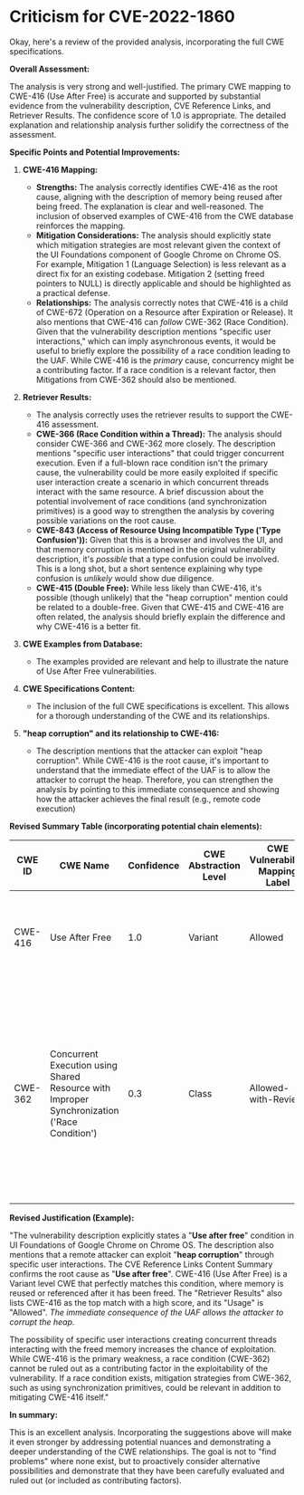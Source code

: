 # Criticism for CVE-2022-1860

Okay, here's a review of the provided analysis, incorporating the full CWE specifications.

**Overall Assessment:**

The analysis is very strong and well-justified. The primary CWE mapping to CWE-416 (Use After Free) is accurate and supported by substantial evidence from the vulnerability description, CVE Reference Links, and Retriever Results. The confidence score of 1.0 is appropriate. The detailed explanation and relationship analysis further solidify the correctness of the assessment.

**Specific Points and Potential Improvements:**

1.  **CWE-416 Mapping:**

    *   **Strengths:**  The analysis correctly identifies CWE-416 as the root cause, aligning with the description of memory being reused after being freed. The explanation is clear and well-reasoned.  The inclusion of observed examples of CWE-416 from the CWE database reinforces the mapping.
    *   **Mitigation Considerations:** The analysis should explicitly state which mitigation strategies are most relevant given the context of the UI Foundations component of Google Chrome on Chrome OS. For example, Mitigation 1 (Language Selection) is less relevant as a direct fix for an existing codebase. Mitigation 2 (setting freed pointers to NULL) is directly applicable and should be highlighted as a practical defense.
    *   **Relationships:** The analysis correctly notes that CWE-416 is a child of CWE-672 (Operation on a Resource after Expiration or Release). It also mentions that CWE-416 can *follow* CWE-362 (Race Condition).  Given that the vulnerability description mentions "specific user interactions," which can imply asynchronous events, it would be useful to briefly explore the possibility of a race condition leading to the UAF. While CWE-416 is the *primary* cause, concurrency might be a contributing factor. If a race condition is a relevant factor, then Mitigations from CWE-362 should also be mentioned.

2.  **Retriever Results:**

    *   The analysis correctly uses the retriever results to support the CWE-416 assessment.
    *   **CWE-366 (Race Condition within a Thread):** The analysis should consider CWE-366 and CWE-362 more closely. The description mentions "specific user interactions" that could trigger concurrent execution. Even if a full-blown race condition isn't the primary cause, the vulnerability could be more easily exploited if specific user interaction create a scenario in which concurrent threads interact with the same resource. A brief discussion about the potential involvement of race conditions (and synchronization primitives) is a good way to strengthen the analysis by covering possible variations on the root cause.
    *   **CWE-843 (Access of Resource Using Incompatible Type ('Type Confusion')):** Given that this is a browser and involves the UI, and that memory corruption is mentioned in the original vulnerability description, it's *possible* that a type confusion could be involved. This is a long shot, but a short sentence explaining why type confusion is *unlikely* would show due diligence.
    *   **CWE-415 (Double Free):** While less likely than CWE-416, it's possible (though unlikely) that the "heap corruption" mention could be related to a double-free. Given that CWE-415 and CWE-416 are often related, the analysis should briefly explain the difference and why CWE-416 is a better fit.

3.  **CWE Examples from Database:**

    *   The examples provided are relevant and help to illustrate the nature of Use After Free vulnerabilities.

4.  **CWE Specifications Content:**

    *   The inclusion of the full CWE specifications is excellent. This allows for a thorough understanding of the CWE and its relationships.

5.  **"heap corruption" and its relationship to CWE-416:**

    *   The description mentions that the attacker can exploit "heap corruption". While CWE-416 is the root cause, it's important to understand that the immediate effect of the UAF is to allow the attacker to corrupt the heap. Therefore, you can strengthen the analysis by pointing to this immediate consequence and showing how the attacker achieves the final result (e.g., remote code execution)

**Revised Summary Table (incorporating potential chain elements):**

| CWE ID | CWE Name | Confidence | CWE Abstraction Level | CWE Vulnerability Mapping Label | CWE-Vulnerability Mapping Notes |
|---|---|---|---|---|---|
| CWE-416 | Use After Free | 1.0 | Variant | Allowed | Primary CWE. Memory is reused after being freed, leading to heap corruption. |
| CWE-362 | Concurrent Execution using Shared Resource with Improper Synchronization ('Race Condition') | 0.3 | Class | Allowed-with-Review | Possible contributing factor. Specific user interactions might create a race condition facilitating the exploitation of the UAF. Not the primary weakness, but may be a contributing factor in the exploitability.  |

**Revised Justification (Example):**

"The vulnerability description explicitly states a "**Use after free**" condition in UI Foundations of Google Chrome on Chrome OS. The description also mentions that a remote attacker can exploit "**heap corruption**" through specific user interactions. The CVE Reference Links Content Summary confirms the root cause as "**Use after free**". CWE-416 (Use After Free) is a Variant level CWE that perfectly matches this condition, where memory is reused or referenced after it has been freed. The "Retriever Results" also lists CWE-416 as the top match with a high score, and its "Usage" is "Allowed". *The immediate consequence of the UAF allows the attacker to corrupt the heap.*

The possibility of specific user interactions creating concurrent threads interacting with the freed memory increases the chance of exploitation.  While CWE-416 is the primary weakness, a race condition (CWE-362) cannot be ruled out as a contributing factor in the exploitability of the vulnerability. If a race condition exists, mitigation strategies from CWE-362, such as using synchronization primitives, could be relevant in addition to mitigating CWE-416 itself."

**In summary:**

This is an excellent analysis. Incorporating the suggestions above will make it even stronger by addressing potential nuances and demonstrating a deeper understanding of the CWE relationships. The goal is not to "find problems" where none exist, but to proactively consider alternative possibilities and demonstrate that they have been carefully evaluated and ruled out (or included as contributing factors).
